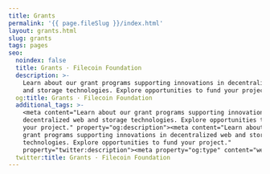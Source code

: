 ```yaml
---
title: Grants
permalink: '{{ page.fileSlug }}/index.html'
layout: grants.html
slug: grants
tags: pages
seo:
  noindex: false
  title: Grants · Filecoin Foundation
  description: >-
    Learn about our grant programs supporting innovations in decentralized web
    and storage technologies. Explore opportunities to fund your project.
  og:title: Grants · Filecoin Foundation
  additional_tags: >-
    <meta content="Learn about our grant programs supporting innovations in
    decentralized web and storage technologies. Explore opportunities to fund
    your project." property="og:description"><meta content="Learn about our
    grant programs supporting innovations in decentralized web and storage
    technologies. Explore opportunities to fund your project."
    property="twitter:description"><meta property="og:type" content="website">
  twitter:title: Grants · Filecoin Foundation
---
```



